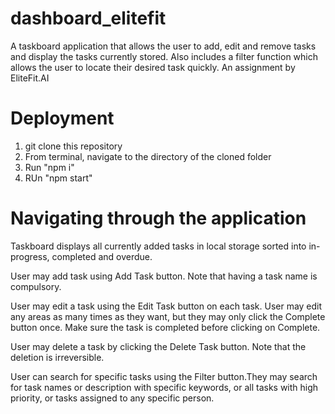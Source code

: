 # dashboard_elitefit
A taskboard application that allows the user to add, edit and remove tasks and display the tasks currently stored.
Also includes a filter function which allows the user to locate their desired task quickly.
An assignment by EliteFit.AI

# Deployment

1. git clone this repository
2. From terminal, navigate to the directory of the cloned folder
2. Run "npm i"
3. RUn "npm start"

# Navigating through the application

Taskboard displays all currently added tasks in local storage sorted into in-progress, completed and overdue.

User may add task using Add Task button. Note that having a task name is compulsory.

User may edit a task using the Edit Task button on each task. User may edit any areas as many times as they want, but they may only click the Complete button once. Make sure the task is completed before clicking on Complete.

User may delete a task by clicking the Delete Task button. Note that the deletion is irreversible.

User can search for specific tasks using the Filter button.They may search for task names or description with specific keywords, or all tasks with high priority, or tasks assigned to any specific person.
